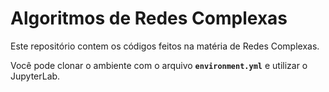 # Algoritmos de Redes Complexas

Este repositório contem os códigos feitos na matéria de Redes Complexas.

Você pode clonar o ambiente com o arquivo **`environment.yml`** e utilizar o JupyterLab.